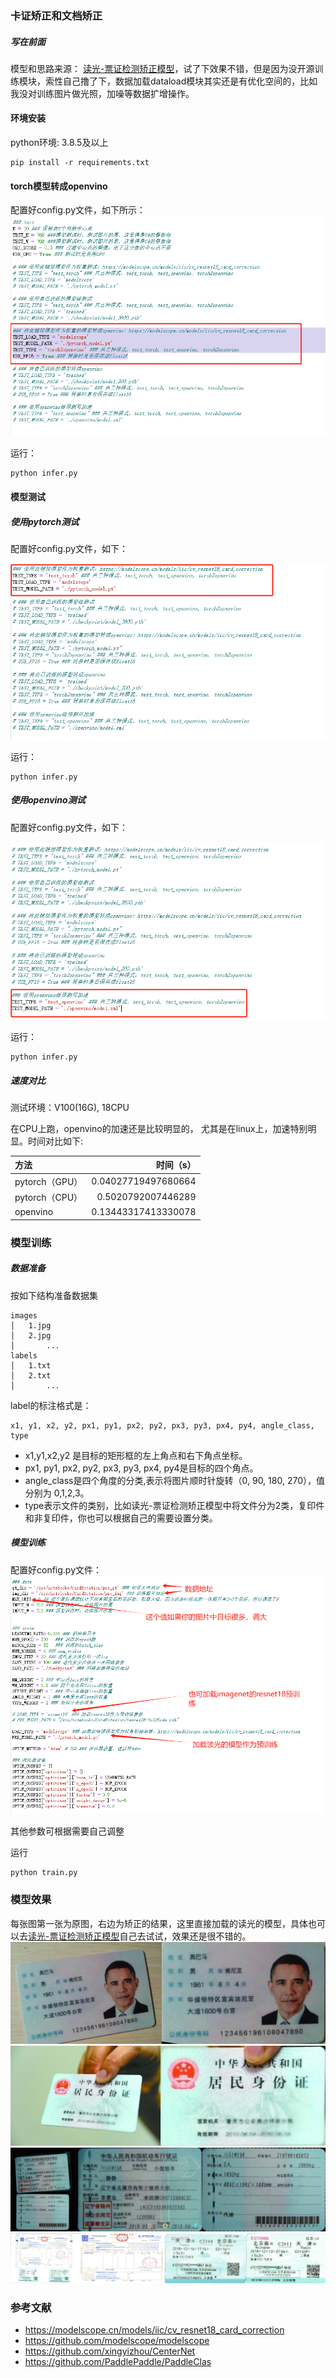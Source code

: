### 卡证矫正和文档矫正
##### 写在前面
模型和思路来源： [读光-票证检测矫正模型](https://modelscope.cn/models/iic/cv_resnet18_card_correction)，试了下效果不错，但是因为没开源训练模块，索性自己撸了下，数据加载dataload模块其实还是有优化空间的，比如我没对训练图片做光照，加噪等数据扩增操作。

#### 环境安装

python环境: 3.8.5及以上

```
pip install -r requirements.txt
```

#### torch模型转成openvino

配置好config.py文件，如下所示：
![Alt text](./show/1724227742461.png)

运行：
```
python infer.py
```

#### 模型测试
##### 使用pytorch测试
配置好config.py文件，如下：

![Alt text](./show/1724227831503.png)

运行：
```
python infer.py
```

##### 使用openvino测试
配置好config.py文件，如下：

![Alt text](./show/1724227973734.png)


运行：
```
python infer.py
```

##### 速度对比
测试环境：V100(16G), 18CPU

在CPU上跑，openvino的加速还是比较明显的， 尤其是在linux上，加速特别明显。时间对比如下:

| 方法      |     时间（s）|   
| :-------- | --------:| 
| pytorch（GPU）|   0.04027719497680664 |
| pytorch（CPU）|   0.5020792007446289 |
| openvino|   0.13443317413330078 |
 

### 模型训练

##### 数据准备

按如下结构准备数据集
```
images
│   1.jpg
│   2.jpg   
│		...
labels
│   1.txt
│   2.txt
│		...
```

label的标注格式是：

```
x1, y1, x2, y2, px1, py1, px2, py2, px3, py3, px4, py4, angle_class, type
```
- x1,y1,x2,y2 是目标的矩形框的左上角点和右下角点坐标。
- px1, py1, px2, py2, px3, py3, px4, py4是目标的四个角点。
- angle_class是四个角度的分类,表示将图片顺时针旋转（0, 90, 180, 270），值分别为 0,1,2,3。
- type表示文件的类别，比如读光-票证检测矫正模型中将文件分为2类，复印件和非复印件，你也可以根据自己的需要设置分类。


##### 模型训练

配置好config.py文件：
![Alt text](./show/1724229778317.png)

其他参数可根据需要自己调整

运行

```
python train.py
```

### 模型效果
每张图第一张为原图，右边为矫正的结果，这里直接加载的读光的模型，具体也可以去[读光-票证检测矫正模型](https://modelscope.cn/models/iic/cv_resnet18_card_correction)自己去试试，效果还是很不错的。
![Alt text](./show/show1.jpg)
![Alt text](./show/show2.jpg)
![Alt text](./show/show3.jpg)
![Alt text](./show/show4.jpg)

### 参考文献
- https://modelscope.cn/models/iic/cv_resnet18_card_correction
- https://github.com/modelscope/modelscope
- https://github.com/xingyizhou/CenterNet
- https://github.com/PaddlePaddle/PaddleClas